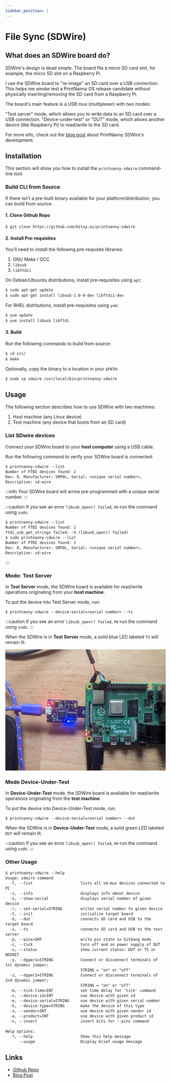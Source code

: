 ```yaml
---
sidebar_position: 1
---
```


# File Sync (SDWire)

## What does an SDWire board do?

SDWire's design is dead simple. The board fits a micro SD card slot, for example, the micro SD slot on a Raspberry Pi.

I use the SDWire board to "re-image" an SD card over a USB connection. This helps me smoke test a PrintNanny OS release candidate without physically inserting/removing the SD card from a Raspberry Pi.

The board's main feature is a USB mux (multiplexer) with two modes:

"Test server" mode, which allows you to write data to an SD card over a USB connection.
"Device-under-test" or "DUT" mode, which allows another device (like Raspberry Pi) to read/write to the SD card.

For more info, check out the [blog post](https://bitsy.ai/preorder-printnanny-sdwire/) about PrintNanny SDWire's development.

## Installation

This section will show you how to install the `printnanny-sdwire` command-line tool.

### Build CLI from Source

If there isn't a pre-built binary available for your platform/distribution, you can build from source.

#### 1. Clone Github Repo

```
$ git clone https://github.com/bitsy-ai/printnanny-sdwire

```
#### 2. Install Pre-requisites

You'll need to install the following pre-requisite libraries:

1. GNU Make / GCC
2. `libusb`
3. `libftdi1`

On Debian/Ubuuntu distributions, install pre-requisites using `apt`:

```bash
$ sudo apt-get update
$ sudo apt-get install libusb-1.0-0-dev libftdi1-dev
```

For RHEL distrbutions, install pre-requisites using `yum`:
```bash
$ yum update 
$ yum install libusb libftdi
```

#### 3. Build

Run the following commands to build from source:
```bash
$ cd src/
$ make
```

Optionally, copy the binary to a location in your `$PATH`:
```bash
$ sudo cp sdwire /usr/local/bin/printnanny-sdwire
```

## Usage

The following section describes how to use SDWire with two machines:

1. Host machine (any Linux device)
2. Test machine (any device that boots from an SD card)

### List SDwire devices

Connect your SDWire board to your **host computer** using a USB cable.

Run the following command to verify your SDWire board is connected:

```
$ printnanny-sdwire --list           
Number of FTDI devices found: 1
Dev: 0, Manufacturer: SRPOL, Serial: <unique serial number>, Description: sd-wire
```

:::info
Your SDWire board will arrive pre-programmed with a unique serial number.
:::

:::caution
If you see an error `libusb_open() failed`, re-run the command using `sudo`.
```
$ printnanny-sdwire --list 
Number of FTDI devices found: 1
ftdi_usb_get_strings failed: -4 (libusb_open() failed)
$ sudo printnanny-sdwire --list           
Number of FTDI devices found: 1
Dev: 0, Manufacturer: SRPOL, Serial: <unique serial number>, Description: sd-wire
```
:::

### Mode: Test Server

In **Test Server** mode, the SDWire board is available for read/write operations originating from your **host machine**.

To put the device into Test Server mode, run:

```
$ printnanny-sdwire --device-serial=<serial number> --ts      
```

:::caution
If you see an error `libusb_open() failed`, re-run the command using `sudo`.
:::

When the SDWire is in **Test Server** mode, a solid blue LED labeled `TS` will remain lit.

![When the SDWire is in Test Server mode, a solid blue LED labeled `TS` will remain lit.](./img/sdwire/sdwire-in-testserver-mode.jpg)

### Mode Device-Under-Test

In **Device-Under-Test** mode, the SDWire board is available for read/write operations originating from the **test machine**.

To put the device into Device-Under-Test mode, run:

```
$ printnanny-sdwire --device-serial=<serial number> --dut     
```

When the SDWire is in **Device-Under-Test** mode, a solid green LED labeled `DUT` will remain lit.

:::caution
If you see an error `libusb_open() failed`, re-run the command using `sudo`.
:::


### Other Usage

```
$ printnanny-sdwire --help
Usage: sdwire command
  -l, --list                     lists all sd-mux devices connected to PC
  -i, --info                     displays info about device
  -o, --show-serial              displays serial number of given device
  -r, --set-serial=STRING        writes serial number to given device
  -t, --init                     initialize target board
  -d, --dut                      connects SD card and USB to the target board
  -s, --ts                       connects SD card and USB to the test server
  -p, --pins=INT                 write pin state in bitbang mode
  -c, --tick                     turn off and on power supply of DUT
  -u, --status                   show current status: DUT or TS or NOINIT
  -y, --dyper1=STRING            Connect or disconnect terminals of 1st dynamic jumper;
                                 STRING = "on" or "off"
  -z, --dyper2=STRING            Connect or disconnect terminals of 2nd dynamic jumper;
                                 STRING = "on" or "off"
  -m, --tick-time=INT            set time delay for 'tick' command
  -v, --device-id=INT            use device with given id
  -e, --device-serial=STRING     use device with given serial number
  -k, --device-type=STRING       make the device of this type
  -x, --vendor=INT               use device with given vendor id
  -a, --product=INT              use device with given product id
  -n, --invert                   invert bits for --pins command

Help options:
  -?, --help                     Show this help message
      --usage                    Display brief usage message
```

## Links

* [Github Repo](https://github.com/bitsy-ai/printnanny-sdwire)
* [Blog Post](https://bitsy.ai/preorder-printnanny-sdwire/)